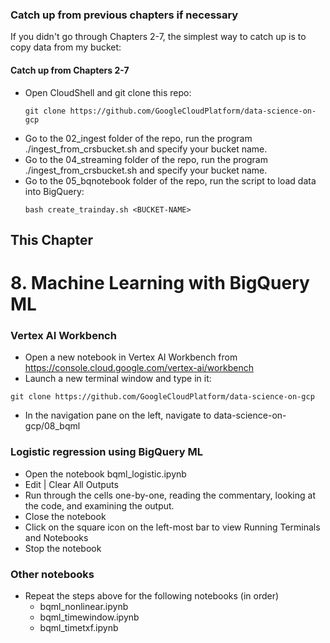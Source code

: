 ### Catch up from previous chapters if necessary
If you didn't go through Chapters 2-7, the simplest way to catch up is to copy data from my bucket:

#### Catch up from Chapters 2-7
* Open CloudShell and git clone this repo:
    ```
    git clone https://github.com/GoogleCloudPlatform/data-science-on-gcp
    ```
* Go to the 02_ingest folder of the repo, run the program ./ingest_from_crsbucket.sh and specify your bucket name.
* Go to the 04_streaming folder of the repo, run the program ./ingest_from_crsbucket.sh and specify your bucket name.
* Go to the 05_bqnotebook folder of the repo, run the script to load data into BigQuery:
	```
	bash create_trainday.sh <BUCKET-NAME>
	```
 
## This Chapter
# 8. Machine Learning with BigQuery ML 

### Vertex AI Workbench
* Open a new notebook in Vertex AI Workbench from https://console.cloud.google.com/vertex-ai/workbench
* Launch a new terminal window and type in it:
```
git clone https://github.com/GoogleCloudPlatform/data-science-on-gcp
```
* In the navigation pane on the left, navigate to data-science-on-gcp/08_bqml

### Logistic regression using BigQuery ML
* Open the notebook bqml_logistic.ipynb
* Edit | Clear All Outputs
* Run through the cells one-by-one, reading the commentary, looking at the code, and examining the output.
* Close the notebook
* Click on the square icon on the left-most bar to view Running Terminals and Notebooks
* Stop the notebook

### Other notebooks
* Repeat the steps above for the following notebooks (in order)
  * bqml_nonlinear.ipynb
  * bqml_timewindow.ipynb
  * bqml_timetxf.ipynb
  
